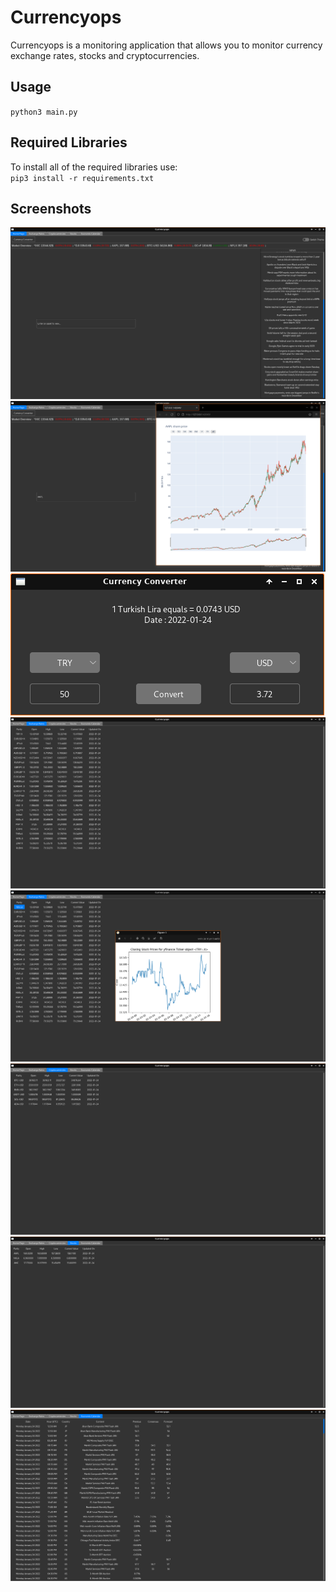 # Currencyops

Currencyops is a monitoring application that allows you to monitor currency exchange rates, stocks and cryptocurrencies.

## Usage
 `python3 main.py`

## Required Libraries
  To install all of the required libraries use:\
`pip3 install -r requirements.txt`

## Screenshots

![Image](https://github.com/currencyopsDev/currencyops/blob/main/screenshots/0-homepage.png)
![Image](https://github.com/currencyopsDev/currencyops/blob/main/screenshots/1-search.png)
![Image](https://github.com/currencyopsDev/currencyops/blob/main/screenshots/2-currencyconverter.png)
![Image](https://github.com/currencyopsDev/currencyops/blob/main/screenshots/3-exchangerates.png)
![Image](https://github.com/currencyopsDev/currencyops/blob/main/screenshots/4-graphicalview.png)
![Image](https://github.com/currencyopsDev/currencyops/blob/main/screenshots/5-cryptocurrencies.png)
![Image](https://github.com/currencyopsDev/currencyops/blob/main/screenshots/6-stocks.png)
![Image](https://github.com/currencyopsDev/currencyops/blob/main/screenshots/7-economiccalendar.png)